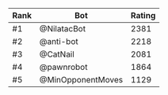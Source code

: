 Rank|Bot|Rating
---|---|---
#1|@NilatacBot|2381
#2|@anti-bot|2218
#3|@CatNail|2081
#4|@pawnrobot|1864
#5|@MinOpponentMoves|1129
